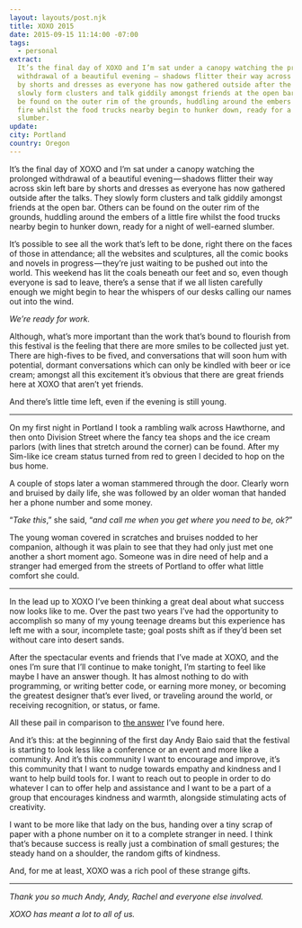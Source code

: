 ```yaml
---
layout: layouts/post.njk
title: XOXO 2015
date: 2015-09-15 11:14:00 -07:00
tags:
  - personal
extract:
  It’s the final day of XOXO and I’m sat under a canopy watching the prolonged
  withdrawal of a beautiful evening — shadows flitter their way across skin left bare
  by shorts and dresses as everyone has now gathered outside after the talks. They
  slowly form clusters and talk giddily amongst friends at the open bar. Others can
  be found on the outer rim of the grounds, huddling around the embers of a little
  fire whilst the food trucks nearby begin to hunker down, ready for a night of well-earned
  slumber.
update:
city: Portland
country: Oregon
---
```


It’s the final day of XOXO and I’m sat under a canopy watching the prolonged withdrawal of a beautiful evening — shadows flitter their way across skin left bare by shorts and dresses as everyone has now gathered outside after the talks. They slowly form clusters and talk giddily amongst friends at the open bar. Others can be found on the outer rim of the grounds, huddling around the embers of a little fire whilst the food trucks nearby begin to hunker down, ready for a night of well-earned slumber.

It’s possible to see all the work that’s left to be done, right there on the faces of those in attendance; all the websites and sculptures, all the comic books and novels in progress — they’re just waiting to be pushed out into the world. This weekend has lit the coals beneath our feet and so, even though everyone is sad to leave, there’s a sense that if we all listen carefully enough we might begin to hear the whispers of our desks calling our names out into the wind.

_We’re ready for work._

Although, what’s more important than the work that’s bound to flourish from this festival is the feeling that there are more smiles to be collected just yet. There are high-fives to be fived, and conversations that will soon hum with potential, dormant conversations which can only be kindled with beer or ice cream; amongst all this excitement it’s obvious that there are great friends here at XOXO that aren’t yet friends.

And there’s little time left, even if the evening is still young.

---

On my first night in Portland I took a rambling walk across Hawthorne, and then onto Division Street where the fancy tea shops and the ice cream parlors (with lines that stretch around the corner) can be found. After my Sim-like ice cream status turned from red to green I decided to hop on the bus home.

A couple of stops later a woman stammered through the door. Clearly worn and bruised by daily life, she was followed by an older woman that handed her a phone number and some money.

“_Take this_,” she said, “_and call me when you get where you need to be, ok?_”

The young woman covered in scratches and bruises nodded to her companion, although it was plain to see that they had only just met one another a short moment ago. Someone was in dire need of help and a stranger had emerged from the streets of Portland to offer what little comfort she could.

---

In the lead up to XOXO I’ve been thinking a great deal about what success now looks like to me. Over the past two years I’ve had the opportunity to accomplish so many of my young teenage dreams but this experience has left me with a sour, incomplete taste; goal posts shift as if they’d been set without care into desert sands.

After the spectacular events and friends that I’ve made at XOXO, and the ones I’m sure that I’ll continue to make tonight, I’m starting to feel like maybe I have an answer though. It has almost nothing to do with programming, or writing better code, or earning more money, or becoming the greatest designer that’s ever lived, or traveling around the world, or receiving recognition, or status, or fame.

All these pail in comparison to [the answer](https://twitter.com/robinrendle/status/640987415033847810) I’ve found here.

And it’s this: at the beginning of the first day Andy Baio said that the festival is starting to look less like a conference or an event and more like a community. And it’s this community I want to encourage and improve, it’s this community that I want to nudge towards empathy and kindness and I want to help build tools for. I want to reach out to people in order to do whatever I can to offer help and assistance and I want to be a part of a group that encourages kindness and warmth, alongside stimulating acts of creativity.

I want to be more like that lady on the bus, handing over a tiny scrap of paper with a phone number on it to a complete stranger in need. I think that’s because success is really just a combination of small gestures; the steady hand on a shoulder, the random gifts of kindness.

And, for me at least, XOXO was a rich pool of these strange gifts.

---

_Thank you so much Andy, Andy, Rachel and everyone else involved._

_XOXO has meant a lot to all of us._
